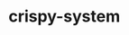 # crispy-system
<!--
I'm thinking if I do the tea one, It has a timer built in for the different teas, you can select a list of favourite teas, you can share you list public or keep private, each tea has an info page that tells you about it and where it's from (google maps fits in here), annnnd finally a special feature would be a green tea preperation course that gives you a little badge next to your user name and says you learned how to prep the green tea traditionally. -->
